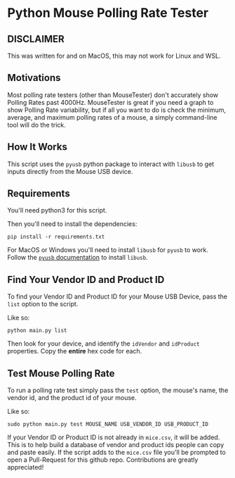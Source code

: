 # Python Mouse Polling Rate Tester

## DISCLAIMER
This was written for and on MacOS, this may not work for Linux and WSL.

## Motivations
Most polling rate testers (other than MouseTester) don't accurately show Polling Rates past 4000Hz.
MouseTester is great if you need a graph to show Polling Rate variability, but if all you want to do is check the minimum, average, and maximum polling rates of a mouse, a simply command-line tool will do the trick.

## How It Works
This script uses the `pyusb` python package to interact with `libusb` to get inputs directly from the Mouse USB device.

## Requirements
You'll need python3 for this script.

Then you'll need to install the dependencies:
```
pip install -r requirements.txt
```

For MacOS or Windows you'll need to install `libusb` for `pyusb` to work.
Follow the [`pyusb` documentation](https://github.com/pyusb/pyusb?tab=readme-ov-file#requirements-and-platform-support) to install `libusb`. 



## Find Your Vendor ID and Product ID
To find your Vendor ID and Product ID for your Mouse USB Device, pass the `list` option to the script.

Like so:
```
python main.py list
```
Then look for your device, and identify the `idVendor` and `idProduct` properties. Copy the **entire** hex code for each.

## Test Mouse Polling Rate
To run a polling rate test simply pass the `test` option, the mouse's name, the vendor id, and the product id of your mouse.

Like so:
```
sudo python main.py test MOUSE_NAME USB_VENDOR_ID USB_PRODUCT_ID
```

If your Vendor ID or Product ID is not already in `mice.csv`, it will be added. This is to help build a database of vendor and product ids people can copy and paste easily. If the script adds to the `mice.csv` file you'll be prompted to open a Pull-Request for this github repo. Contributions are greatly appreciated!